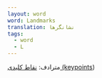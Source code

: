```yaml
---
layout: word
word: Landmarks
translation: نشانگرها
tags:
  - word
  - L
---
```

مترادف: [نقاط کلیدی (keypoints](/K/keypoints))